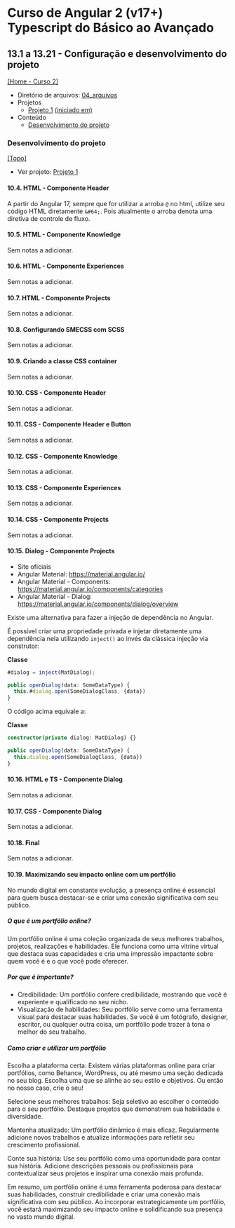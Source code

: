 # Curso de Angular 2 (v17+) Typescript do Básico ao Avançado

## 13.1 a 13.21 - Configuração e desenvolvimento do projeto
[[Home - Curso 2]](../../README.md#curso-2)<br />

- Diretório de arquivos: [04_arquivos](./04_arquivos/)
- Projetos
  - [Projeto 1](./04_arquivos/proj_01/) [(iniciado em)](#desenvolvimento-do-projeto)
- Conteúdo
  - [Desenvolvimento do projeto](#desenvolvimento-do-projeto)

### Desenvolvimento do projeto
[[Topo]](#)<br />

- Ver projeto: [Projeto 1](./04_arquivos/proj_01/)

#### 10.4. HTML - Componente Header

A partir do Angular 17, sempre que for utilizar a arroba `@` no html, utilize seu código HTML diretamente `&#64;`. Pois atualmente o arroba denota uma diretiva de controle de fluxo.

#### 10.5. HTML - Componente Knowledge

Sem notas a adicionar.

#### 10.6. HTML - Componente Experiences

Sem notas a adicionar.

#### 10.7. HTML - Componente Projects

Sem notas a adicionar.

#### 10.8. Configurando SMECSS com SCSS

Sem notas a adicionar.

#### 10.9. Criando a classe CSS container

Sem notas a adicionar.

#### 10.10. CSS - Componente Header

Sem notas a adicionar.

#### 10.11. CSS - Componente Header e Button

Sem notas a adicionar.

#### 10.12. CSS - Componente Knowledge

Sem notas a adicionar.

#### 10.13. CSS - Componente Experiences

Sem notas a adicionar.

#### 10.14. CSS - Componente Projects

Sem notas a adicionar.

#### 10.15. Dialog - Componente Projects

- Site oficiais
- Angular Material: https://material.angular.io/
- Angular Material - Components: https://material.angular.io/components/categories
- Angular Material - Dialog: https://material.angular.io/components/dialog/overview

Existe uma alternativa para fazer a injeção de dependência no Angular.

É possível criar uma propriedade privada e injetar diretamente uma dependência nela utilizando `inject()` ao invés da clássica injeção via construtor:

**Classe**
```typescript
#dialog = inject(MatDialog);

public openDialog(data: SomeDataType) {
  this.#dialog.open(SomeDialogClass, {data})
}
```

O código acima equivale a:

**Classe**
```typescript
constructor(private dialog: MatDialog) {}

public openDialog(data: SomeDataType) {
  this.dialog.open(SomeDialogClass, {data})
}
```

#### 10.16. HTML e TS - Componente Dialog

Sem notas a adicionar.

#### 10.17. CSS - Componente Dialog

Sem notas a adicionar.

#### 10.18. Final

Sem notas a adicionar.

#### 10.19. Maximizando seu impacto online com um portfólio

No mundo digital em constante evolução, a presença online é essencial para quem busca destacar-se e criar uma conexão significativa com seu público.

##### O que é um portfólio online?

Um portfólio online é uma coleção organizada de seus melhores trabalhos, projetos, realizações e habilidades. Ele funciona como uma vitrine virtual que destaca suas capacidades e cria uma impressão impactante sobre quem você é e o que você pode oferecer.

##### Por que é importante?

- Credibilidade: Um portfólio confere credibilidade, mostrando que você é experiente e qualificado no seu nicho.
- Visualização de habilidades: Seu portfólio serve como uma ferramenta visual para destacar suas habilidades. Se você é um fotógrafo, designer, escritor, ou qualquer outra coisa, um portfólio pode trazer à tona o melhor do seu trabalho.

##### Como criar e utilizar um portfólio

Escolha a plataforma certa: Existem várias plataformas online para criar portfólios, como Behance, WordPress, ou até mesmo uma seção dedicada no seu blog. Escolha uma que se alinhe ao seu estilo e objetivos. Ou então no nosso caso, crie o seu!

Selecione seus melhores trabalhos: Seja seletivo ao escolher o conteúdo para o seu portfólio. Destaque projetos que demonstrem sua habilidade e diversidade.

Mantenha atualizado: Um portfólio dinâmico é mais eficaz. Regularmente adicione novos trabalhos e atualize informações para refletir seu crescimento profissional.

Conte sua história: Use seu portfólio como uma oportunidade para contar sua história. Adicione descrições pessoais ou profissionais para contextualizar seus projetos e inspirar uma conexão mais profunda.

Em resumo, um portfólio online é uma ferramenta poderosa para destacar suas habilidades, construir credibilidade e criar uma conexão mais significativa com seu público. Ao incorporar estrategicamente um portfólio, você estará maximizando seu impacto online e solidificando sua presença no vasto mundo digital.
